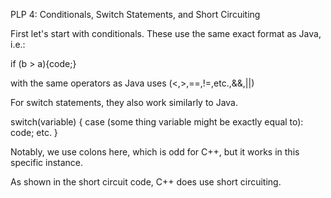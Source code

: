 PLP 4: Conditionals, Switch Statements, and Short Circuiting

First let's start with conditionals.
These use the same exact format as Java, i.e.:

if (b > a){code;}

with the same operators as Java uses (<,>,==,!=,etc.,&&,||)

For switch statements, they also work similarly to Java.

switch(variable) {
  case (some thing variable might be exactly equal to):
    code;
  etc.
}

Notably, we use colons here, which is odd for C++, but it works in this specific instance.

As shown in the short circuit code, C++ does use short circuiting.
